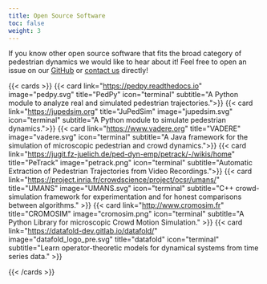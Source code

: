 ```yaml
---
title: Open Source Software
toc: false
weight: 3
---
```


If you know other open source software that fits the broad category of
pedestrian dynamics we would like to hear about it! Feel free to open an issue
on our
[GitHub](https://github.com/PedestrianDynamics/PedestrianDynamics.github.io) or
[contact us](mailto:m.chraibi@fz-juelich.de) directly!


{{< cards >}}
  {{< card link="https://pedpy.readthedocs.io" image="pedpy.svg" title="PedPy" icon="terminal" subtitle="A Python module to analyze real and simulated pedestrian trajectories.">}}
  {{< card link="https://jupedsim.org" title="JuPedSim" image="jupedsim.svg" icon="terminal" subtitle="A Python module to simulate pedestrian dynamics.">}}
  {{< card link="https://www.vadere.org" title="VADERE" image="vadere.svg" icon="terminal" subtitle="A Java framework for the simulation of microscopic pedestrian and crowd dynamics.">}}
{{< card link="https://jugit.fz-juelich.de/ped-dyn-emp/petrack/-/wikis/home" title="PeTrack" image="petrack.png" icon="terminal" subtitle="Automatic Extraction of Pedestrian Trajectories from Video Recordings.">}}
{{< card link="https://project.inria.fr/crowdscience/project/ocsr/umans/" title="UMANS" image="UMANS.svg"  icon="terminal" subtitle="C++ crowd-simulation framework for experimentation and for honest comparisons between algorithms." >}}
{{< card link="http://www.cromosim.fr" title="CROMOSIM" image="cromosim.png"  icon="terminal" subtitle="A Python Library for microscopic Crowd Motion Simulation." >}}
{{< card link="https://datafold-dev.gitlab.io/datafold/" image="datafold_logo_pre.svg" title="datafold" icon="terminal" subtitle="Learn operator-theoretic models for dynamical systems from time series data." >}}

   
{{< /cards >}}
